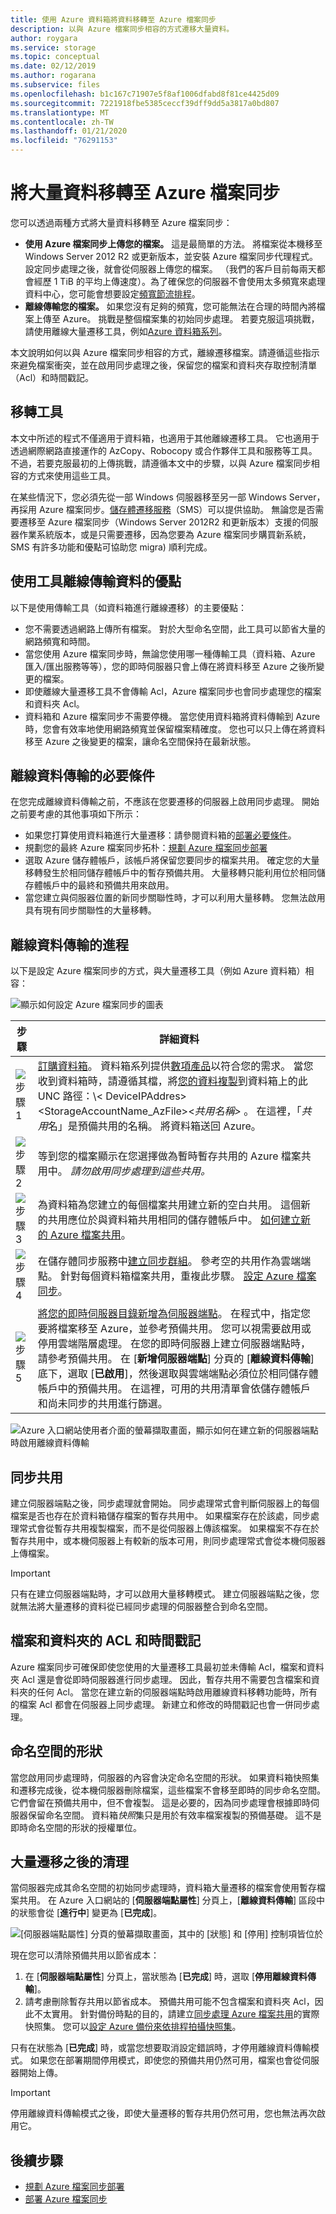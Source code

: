 ```yaml
---
title: 使用 Azure 資料箱將資料移轉至 Azure 檔案同步
description: 以與 Azure 檔案同步相容的方式遷移大量資料。
author: roygara
ms.service: storage
ms.topic: conceptual
ms.date: 02/12/2019
ms.author: rogarana
ms.subservice: files
ms.openlocfilehash: b1c167c71907e5f8af1006dfabd8f81ce4425d09
ms.sourcegitcommit: 7221918fbe5385ceccf39dff9dd5a3817a0bd807
ms.translationtype: MT
ms.contentlocale: zh-TW
ms.lasthandoff: 01/21/2020
ms.locfileid: "76291153"
---
```

# <a name="migrate-bulk-data-to-azure-file-sync"></a>將大量資料移轉至 Azure 檔案同步
您可以透過兩種方式將大量資料移轉至 Azure 檔案同步：

* **使用 Azure 檔案同步上傳您的檔案。** 這是最簡單的方法。 將檔案從本機移至 Windows Server 2012 R2 或更新版本，並安裝 Azure 檔案同步代理程式。 設定同步處理之後，就會從伺服器上傳您的檔案。 （我們的客戶目前每兩天都會經歷 1 TiB 的平均上傳速度）。為了確保您的伺服器不會使用太多頻寬來處理資料中心，您可能會想要設定[頻寬節流排程](storage-sync-files-server-registration.md#ensuring-azure-file-sync-is-a-good-neighbor-in-your-datacenter)。
* **離線傳輸您的檔案。** 如果您沒有足夠的頻寬，您可能無法在合理的時間內將檔案上傳至 Azure。 挑戰是整個檔案集的初始同步處理。 若要克服這項挑戰，請使用離線大量遷移工具，例如[Azure 資料箱系列](https://azure.microsoft.com/services/storage/databox)。 

本文說明如何以與 Azure 檔案同步相容的方式，離線遷移檔案。請遵循這些指示來避免檔案衝突，並在啟用同步處理之後，保留您的檔案和資料夾存取控制清單（Acl）和時間戳記。

## <a name="migration-tools"></a>移轉工具
本文中所述的程式不僅適用于資料箱，也適用于其他離線遷移工具。 它也適用于透過網際網路直接運作的 AzCopy、Robocopy 或合作夥伴工具和服務等工具。 不過，若要克服最初的上傳挑戰，請遵循本文中的步驟，以與 Azure 檔案同步相容的方式來使用這些工具。

在某些情況下，您必須先從一部 Windows 伺服器移至另一部 Windows Server，再採用 Azure 檔案同步。[儲存體遷移服務](https://aka.ms/storagemigrationservice)（SMS）可以提供協助。 無論您是否需要遷移至 Azure 檔案同步（Windows Server 2012R2 和更新版本）支援的伺服器作業系統版本，或是只需要遷移，因為您要為 Azure 檔案同步購買新系統，SMS 有許多功能和優點可協助您 migra) 順利完成。

## <a name="benefits-of-using-a-tool-to-transfer-data-offline"></a>使用工具離線傳輸資料的優點
以下是使用傳輸工具（如資料箱進行離線遷移）的主要優點：

- 您不需要透過網路上傳所有檔案。 對於大型命名空間，此工具可以節省大量的網路頻寬和時間。
- 當您使用 Azure 檔案同步時，無論您使用哪一種傳輸工具（資料箱、Azure 匯入/匯出服務等等），您的即時伺服器只會上傳在將資料移至 Azure 之後所變更的檔案。
- 即使離線大量遷移工具不會傳輸 Acl，Azure 檔案同步也會同步處理您的檔案和資料夾 Acl。
- 資料箱和 Azure 檔案同步不需要停機。 當您使用資料箱將資料傳輸到 Azure 時，您會有效率地使用網路頻寬並保留檔案精確度。 您也可以只上傳在將資料移至 Azure 之後變更的檔案，讓命名空間保持在最新狀態。

## <a name="prerequisites-for-the-offline-data-transfer"></a>離線資料傳輸的必要條件
在您完成離線資料傳輸之前，不應該在您要遷移的伺服器上啟用同步處理。 開始之前要考慮的其他事項如下所示：

- 如果您打算使用資料箱進行大量遷移：請參閱資料箱的[部署必要條件](../../databox/data-box-deploy-ordered.md#prerequisites)。
- 規劃您的最終 Azure 檔案同步拓朴：[規劃 Azure 檔案同步部署](storage-sync-files-planning.md)
- 選取 Azure 儲存體帳戶，該帳戶將保留您要同步的檔案共用。 確定您的大量移轉發生於相同儲存體帳戶中的暫存預備共用。 大量移轉只能利用位於相同儲存體帳戶中的最終和預備共用來啟用。
- 當您建立與伺服器位置的新同步關聯性時，才可以利用大量移轉。 您無法啟用具有現有同步關聯性的大量移轉。


## <a name="process-for-offline-data-transfer"></a>離線資料傳輸的進程
以下是設定 Azure 檔案同步的方式，與大量遷移工具（例如 Azure 資料箱）相容：

![顯示如何設定 Azure 檔案同步的圖表](media/storage-sync-files-offline-data-transfer/data-box-integration-1-600.png)

| 步驟 | 詳細資料 |
|---|---------------------------------------------------------------------------------------|
| ![步驟 1](media/storage-sync-files-offline-data-transfer/bullet_1.png) | [訂購資料箱](../../databox/data-box-deploy-ordered.md)。 資料箱系列提供[數項產品](https://azure.microsoft.com/services/storage/databox/data)以符合您的需求。 當您收到資料箱時，請遵循其檔，將[您的資料複製](../../databox/data-box-deploy-copy-data.md#copy-data-to-data-box)到資料箱上的此 UNC 路徑：\\< DeviceIPAddres\>\<StorageAccountName_AzFile\>\<*共用名稱\>* 。 在這裡，「*共用*名」是預備共用的名稱。 將資料箱送回 Azure。 |
| ![步驟 2](media/storage-sync-files-offline-data-transfer/bullet_2.png) | 等到您的檔案顯示在您選擇做為暫時暫存共用的 Azure 檔案共用中。 *請勿啟用同步處理到這些共用。* |
| ![步驟 3](media/storage-sync-files-offline-data-transfer/bullet_3.png) | 為資料箱為您建立的每個檔案共用建立新的空白共用。 這個新的共用應位於與資料箱共用相同的儲存體帳戶中。 [如何建立新的 Azure 檔案共用](storage-how-to-create-file-share.md)。 |
| ![步驟 4](media/storage-sync-files-offline-data-transfer/bullet_4.png) | 在儲存體同步服務中[建立同步群組](storage-sync-files-deployment-guide.md#create-a-sync-group-and-a-cloud-endpoint)。 參考空的共用作為雲端端點。 針對每個資料箱檔案共用，重複此步驟。 [設定 Azure 檔案同步](storage-sync-files-deployment-guide.md)。 |
| ![步驟 5](media/storage-sync-files-offline-data-transfer/bullet_5.png) | [將您的即時伺服器目錄新增為伺服器端點](storage-sync-files-deployment-guide.md#create-a-server-endpoint)。 在程式中，指定您要將檔案移至 Azure，並參考預備共用。 您可以視需要啟用或停用雲端階層處理。 在您的即時伺服器上建立伺服器端點時，請參考預備共用。 在 [**新增伺服器端點**] 分頁的 [**離線資料傳輸**] 底下，選取 [**已啟用**]，然後選取與雲端端點必須位於相同儲存體帳戶中的預備共用。 在這裡，可用的共用清單會依儲存體帳戶和尚未同步的共用進行篩選。 |

![Azure 入口網站使用者介面的螢幕擷取畫面，顯示如何在建立新的伺服器端點時啟用離線資料傳輸](media/storage-sync-files-offline-data-transfer/data-box-integration-2-600.png)

## <a name="syncing-the-share"></a>同步共用
建立伺服器端點之後，同步處理就會開始。 同步處理常式會判斷伺服器上的每個檔案是否也存在於資料箱儲存檔案的暫存共用中。 如果檔案存在於該處，同步處理常式會從暫存共用複製檔案，而不是從伺服器上傳該檔案。 如果檔案不存在於暫存共用中，或本機伺服器上有較新的版本可用，則同步處理常式會從本機伺服器上傳檔案。

> [!IMPORTANT]
> 只有在建立伺服器端點時，才可以啟用大量移轉模式。 建立伺服器端點之後，您就無法將大量遷移的資料從已經同步處理的伺服器整合到命名空間。

## <a name="acls-and-timestamps-on-files-and-folders"></a>檔案和資料夾的 ACL 和時間戳記
Azure 檔案同步可確保即使您使用的大量遷移工具最初並未傳輸 Acl，檔案和資料夾 Acl 還是會從即時伺服器進行同步處理。 因此，暫存共用不需要包含檔案和資料夾的任何 Acl。 當您在建立新的伺服器端點時啟用離線資料移轉功能時，所有的檔案 Acl 都會在伺服器上同步處理。 新建立和修改的時間戳記也會一併同步處理。

## <a name="shape-of-the-namespace"></a>命名空間的形狀
當您啟用同步處理時，伺服器的內容會決定命名空間的形狀。 如果資料箱快照集和遷移完成後，從本機伺服器刪除檔案，這些檔案不會移至即時的同步命名空間。 它們會留在預備共用中，但不會複製。 這是必要的，因為同步處理會根據即時伺服器保留命名空間。 資料箱*快照*集只是用於有效率檔案複製的預備基礎。 這不是即時命名空間的形狀的授權單位。

## <a name="cleaning-up-after-bulk-migration"></a>大量遷移之後的清理 
當伺服器完成其命名空間的初始同步處理時，資料箱大量遷移的檔案會使用暫存檔案共用。 在 Azure 入口網站的 [**伺服器端點屬性**] 分頁上，[**離線資料傳輸**] 區段中的狀態會從 [**進行中**] 變更為 [**已完成**]。 

![[伺服器端點屬性] 分頁的螢幕擷取畫面，其中的 [狀態] 和 [停用] 控制項皆位於](media/storage-sync-files-offline-data-transfer/data-box-integration-3-444.png)

現在您可以清除預備共用以節省成本：

1. 在 [**伺服器端點屬性**] 分頁上，當狀態為 [**已完成**] 時，選取 [**停用離線資料傳輸**]。
2. 請考慮刪除暫存共用以節省成本。 預備共用可能不包含檔案和資料夾 Acl，因此不太實用。 針對備份時點的目的，請建立[同步處理 Azure 檔案共用](storage-snapshots-files.md)的實際快照集。 您可以[設定 Azure 備份來依排程拍攝快照集]( ../../backup/backup-afs.md)。

只有在狀態為 [**已完成**] 時，或當您想要取消設定錯誤時，才停用離線資料傳輸模式。 如果您在部署期間停用模式，即使您的預備共用仍然可用，檔案也會從伺服器開始上傳。

> [!IMPORTANT]
> 停用離線資料傳輸模式之後，即使大量遷移的暫存共用仍然可用，您也無法再次啟用它。

## <a name="next-steps"></a>後續步驟
- [規劃 Azure 檔案同步部署](storage-sync-files-planning.md)
- [部署 Azure 檔案同步](storage-sync-files-deployment-guide.md)
